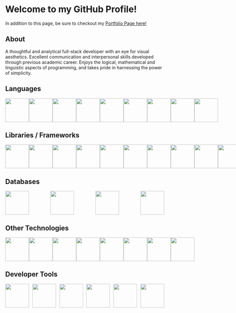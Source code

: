 # Welcome to my GitHub Profile!
In addition to this page, be sure to checkout my [Portfolio Page here!](https://nicholasriegel.com/)
## About
A thoughtful and analytical full-stack developer with an eye for visual aesthetics. Excellent communication and interpersonal skills developed through previous academic career. Enjoys the logical, mathematical and linguistic aspects of programming, and takes pride in harnessing the power of simplicity.

## Languages
<div style="display: flex; justify-content: space-between;">
    <img src="https://cdn.jsdelivr.net/gh/devicons/devicon@latest/icons/javascript/javascript-original.svg" width="75"/>
    <img src="https://cdn.jsdelivr.net/gh/devicons/devicon@latest/icons/python/python-original-wordmark.svg" width="75"/>
    <img src="https://cdn.jsdelivr.net/gh/devicons/devicon@latest/icons/php/php-original.svg" width="75"/>
    <img src="https://cdn.jsdelivr.net/gh/devicons/devicon@latest/icons/csharp/csharp-original.svg" width="75"/>
    <img src="https://cdn.jsdelivr.net/gh/devicons/devicon@latest/icons/typescript/typescript-original.svg" width="75"/>
    <img src="https://cdn.jsdelivr.net/gh/devicons/devicon@latest/icons/html5/html5-original-wordmark.svg" width="75"/>
    <img src="https://cdn.jsdelivr.net/gh/devicons/devicon@latest/icons/css3/css3-original-wordmark.svg" width="75"/>
    <img src="https://cdn.jsdelivr.net/gh/devicons/devicon@latest/icons/json/json-original.svg" width="75"/>
    <img src="https://cdn.jsdelivr.net/gh/devicons/devicon@latest/icons/markdown/markdown-original.svg" width="75"/>
</div>

## Libraries / Frameworks
<div style="display: flex; justify-content: space-between;">
    <img src="https://cdn.jsdelivr.net/gh/devicons/devicon@latest/icons/react/react-original-wordmark.svg" width="75"/>
    <img src="https://cdn.jsdelivr.net/gh/devicons/devicon@latest/icons/laravel/laravel-original-wordmark.svg" width="75"/>
    <img src="https://cdn.jsdelivr.net/gh/devicons/devicon@latest/icons/mongoose/mongoose-original-wordmark.svg" width="75"/>
    <img src="https://cdn.jsdelivr.net/gh/devicons/devicon@latest/icons/express/express-original-wordmark.svg" width="75"/>
    <img src="https://cdn.jsdelivr.net/gh/devicons/devicon@latest/icons/dotnetcore/dotnetcore-original.svg" width="75"/>
    <img src="https://cdn.jsdelivr.net/gh/devicons/devicon@latest/icons/jquery/jquery-plain-wordmark.svg" width="75"/>
    <img src="https://cdn.jsdelivr.net/gh/devicons/devicon@latest/icons/tailwindcss/tailwindcss-original-wordmark.svg" width="75"/>
    <img src="https://cdn.jsdelivr.net/gh/devicons/devicon@latest/icons/reactrouter/reactrouter-original-wordmark.svg" width="75"/>
    <img src="https://cdn.jsdelivr.net/gh/devicons/devicon@latest/icons/axios/axios-plain-wordmark.svg" width="75"/>
    <img src="https://cdn.jsdelivr.net/gh/devicons/devicon@latest/icons/bootstrap/bootstrap-original-wordmark.svg" width="75"/>
    <img src="https://cdn.jsdelivr.net/gh/devicons/devicon@latest/icons/django/django-plain-wordmark.svg" width="75"/>
    <img src="https://cdn.jsdelivr.net/gh/devicons/devicon@latest/icons/jest/jest-plain.svg" width="75"/>
    <img src="https://cdn.jsdelivr.net/gh/devicons/devicon@latest/icons/mocha/mocha-original.svg" width="75"/>
</div>

## Databases
<div style="display: flex; justify-content: space-between;">
    <img src="https://cdn.jsdelivr.net/gh/devicons/devicon@latest/icons/azuresqldatabase/azuresqldatabase-original.svg" width="75"/>
    <img src="https://cdn.jsdelivr.net/gh/devicons/devicon@latest/icons/postgresql/postgresql-original-wordmark.svg" width="75"/>
    <img src="https://cdn.jsdelivr.net/gh/devicons/devicon@latest/icons/mysql/mysql-original-wordmark.svg" width="75"/>
    <img src="https://cdn.jsdelivr.net/gh/devicons/devicon@latest/icons/mongodb/mongodb-original-wordmark.svg" width="75"/>
</div>

## Other Technologies
<div style="display: flex; justify-content: space-between;">
    <img src="https://cdn.jsdelivr.net/gh/devicons/devicon@latest/icons/amazonwebservices/amazonwebservices-plain-wordmark.svg" width="75"/>
    <img src="https://cdn.jsdelivr.net/gh/devicons/devicon@latest/icons/wordpress/wordpress-original.svg" width="75"/>
    <img src="https://cdn.jsdelivr.net/gh/devicons/devicon@latest/icons/docker/docker-plain-wordmark.svg" width="75"/>
    <img src="https://cdn.jsdelivr.net/gh/devicons/devicon@latest/icons/heroku/heroku-plain-wordmark.svg" width="75"/>
    <img src="https://cdn.jsdelivr.net/gh/devicons/devicon@latest/icons/jupyter/jupyter-original-wordmark.svg" width="75"/>
    <img src="https://cdn.jsdelivr.net/gh/devicons/devicon@latest/icons/nodejs/nodejs-plain-wordmark.svg" width="75"/>
    <img src="https://cdn.jsdelivr.net/gh/devicons/devicon@latest/icons/npm/npm-original-wordmark.svg" width="75"/>
    <img src="https://cdn.jsdelivr.net/gh/devicons/devicon@latest/icons/vitejs/vitejs-original.svg" width="75"/>
</div>

## Developer Tools
<div style="display: flex; justify-content: space-between;">
    <img src="https://cdn.jsdelivr.net/gh/devicons/devicon@latest/icons/postman/postman-original-wordmark.svg" width="75"/>
    <img src="https://cdn.jsdelivr.net/gh/devicons/devicon@latest/icons/git/git-plain-wordmark.svg" width="75"/>
    <img src="https://cdn.jsdelivr.net/gh/devicons/devicon@latest/icons/github/github-original-wordmark.svg" width="75"/>
    <img src="https://cdn.jsdelivr.net/gh/devicons/devicon@latest/icons/slack/slack-original.svg" width="75"/>
    <img src="https://cdn.jsdelivr.net/gh/devicons/devicon@latest/icons/vim/vim-original.svg" width="75"/>
    <img src="https://cdn.jsdelivr.net/gh/devicons/devicon@latest/icons/vscode/vscode-original.svg" width="75"/>
</div>
